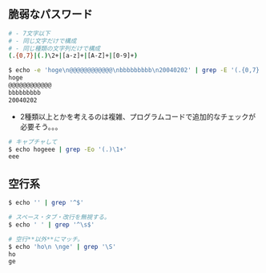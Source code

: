 ## 脆弱なパスワード

``` sh
# - 7文字以下
# - 同じ文字だけで構成
# - 同じ種類の文字列だけで構成
(.{0,7}|(.)\2+|[a-z]+|[A-Z]+|[0-9]+)
```

``` sh
$ echo -e 'hoge\n@@@@@@@@@@@@\nbbbbbbbbb\n20040202' | grep -E '(.{0,7}|(.)\2+|[a-z]+|[A-Z]+|[0-9]+)'
hoge
@@@@@@@@@@@@
bbbbbbbbb
20040202
```

- 2種類以上とかを考えるのは複雑、プログラムコードで追加的なチェックが必要そう。。。

``` sh
# キャプチャして
$ echo hogeee | grep -Eo '(.)\1+'
eee
```

## 空行系

``` sh
$ echo '' | grep '^$'

# スペース・タブ・改行を無視する。
$ echo ' ' | grep '^\s$'

# 空行**以外**にマッチ。
$ echo 'ho\n \nge' | grep '\S'
ho
ge
```
